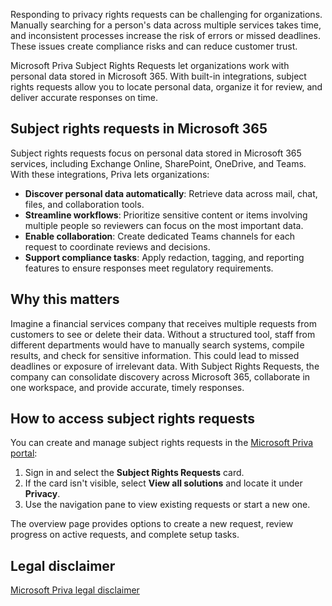 Responding to privacy rights requests can be challenging for organizations. Manually searching for a person's data across multiple services takes time, and inconsistent processes increase the risk of errors or missed deadlines. These issues create compliance risks and can reduce customer trust.

Microsoft Priva Subject Rights Requests let organizations work with personal data stored in Microsoft 365. With built-in integrations, subject rights requests allow you to locate personal data, organize it for review, and deliver accurate responses on time.

## Subject rights requests in Microsoft 365

Subject rights requests focus on personal data stored in Microsoft 365 services, including Exchange Online, SharePoint, OneDrive, and Teams. With these integrations, Priva lets organizations:

- **Discover personal data automatically**: Retrieve data across mail, chat, files, and collaboration tools.
- **Streamline workflows**: Prioritize sensitive content or items involving multiple people so reviewers can focus on the most important data.
- **Enable collaboration**: Create dedicated Teams channels for each request to coordinate reviews and decisions.
- **Support compliance tasks**: Apply redaction, tagging, and reporting features to ensure responses meet regulatory requirements.

## Why this matters

Imagine a financial services company that receives multiple requests from customers to see or delete their data. Without a structured tool, staff from different departments would have to manually search systems, compile results, and check for sensitive information. This could lead to missed deadlines or exposure of irrelevant data. With Subject Rights Requests, the company can consolidate discovery across Microsoft 365, collaborate in one workspace, and provide accurate, timely responses.

## How to access subject rights requests

You can create and manage subject rights requests in the [Microsoft Priva portal](https://purview.microsoft.com/priva?azure-portal=true):

1. Sign in and select the **Subject Rights Requests** card.
1. If the card isn't visible, select **View all solutions** and locate it under **Privacy**.
1. Use the navigation pane to view existing requests or start a new one.

The overview page provides options to create a new request, review progress on active requests, and complete setup tasks.

## Legal disclaimer

[Microsoft Priva legal disclaimer](/privacy/priva/priva-disclaimer?azure-portal=true)

